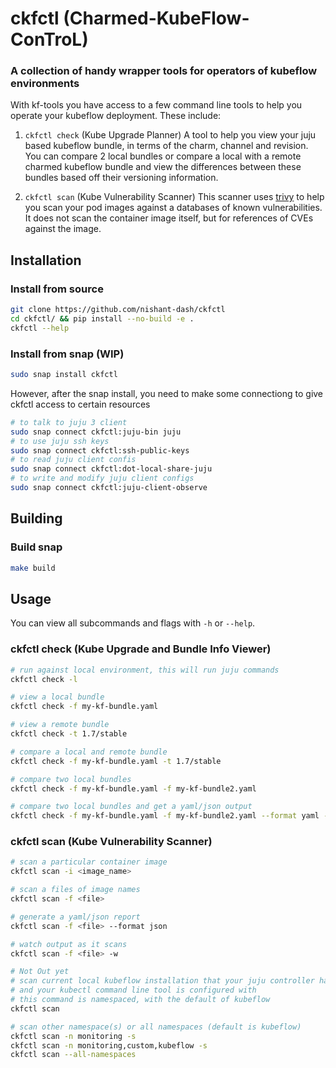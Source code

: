 
# ckfctl (Charmed-KubeFlow-ConTroL)
### A collection of handy wrapper tools for operators of kubeflow environments


With kf-tools you have access to a few command line tools to help you operate your kubeflow deployment. These include:


1) `ckfctl check` (Kube Upgrade Planner)
A tool to help you view your juju based kubeflow bundle, in terms of the charm, channel and revision. You can compare 2 local bundles or compare a local with a remote charmed kubeflow bundle and view the differences between these bundles based off their versioning information.

3) `ckfctl scan` (Kube Vulnerability Scanner)
This scanner uses [trivy](https://github.com/aquasecurity/trivy) to help you scan your pod images against a databases of known vulnerabilities. It does not scan the container image itself, but for references of CVEs against the image.


## Installation

### Install from source

```bash
git clone https://github.com/nishant-dash/ckfctl
cd ckfctl/ && pip install --no-build -e .
ckfctl --help
```

### Install from snap (WIP)

```bash
sudo snap install ckfctl
```

However, after the snap install, you need to make some connectiong to give ckfctl access
to certain resources
```bash
# to talk to juju 3 client
sudo snap connect ckfctl:juju-bin juju
# to use juju ssh keys
sudo snap connect ckfctl:ssh-public-keys
# to read juju client confis
sudo snap connect ckfctl:dot-local-share-juju
# to write and modify juju client configs
sudo snap connect ckfctl:juju-client-observe
```

## Building

### Build snap

```bash
make build
```

## Usage

You can view all subcommands and flags with `-h` or `--help`.


### ckfctl check (Kube Upgrade and Bundle Info Viewer)

```bash
# run against local environment, this will run juju commands
ckfctl check -l

# view a local bundle
ckfctl check -f my-kf-bundle.yaml

# view a remote bundle
ckfctl check -t 1.7/stable

# compare a local and remote bundle
ckfctl check -f my-kf-bundle.yaml -t 1.7/stable

# compare two local bundles
ckfctl check -f my-kf-bundle.yaml -f my-kf-bundle2.yaml

# compare two local bundles and get a yaml/json output
ckfctl check -f my-kf-bundle.yaml -f my-kf-bundle2.yaml --format yaml -o output.yaml
```

### ckfctl scan (Kube Vulnerability Scanner)

```bash
# scan a particular container image
ckfctl scan -i <image_name>

# scan a files of image names 
ckfctl scan -f <file>

# generate a yaml/json report
ckfctl scan -f <file> --format json

# watch output as it scans
ckfctl scan -f <file> -w

# Not Out yet
# scan current local kubeflow installation that your juju controller has access to 
# and your kubectl command line tool is configured with
# this command is namespaced, with the default of kubeflow
ckfctl scan

# scan other namespace(s) or all namespaces (default is kubeflow)
ckfctl scan -n monitoring -s
ckfctl scan -n monitoring,custom,kubeflow -s
ckfctl scan --all-namespaces
```
